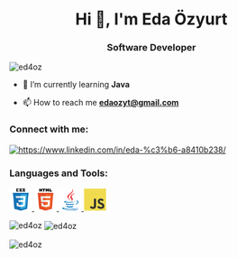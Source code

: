 <h1 align="center">Hi 👋, I'm Eda Özyurt</h1>
<h3 align="center">Software Developer</h3>

<p align="left"> <img src="https://komarev.com/ghpvc/?username=ed4oz&label=Profile%20views&color=0e75b6&style=flat" alt="ed4oz" /> </p>

- 🌱 I’m currently learning **Java**

- 📫 How to reach me **edaozyt@gmail.com**

<h3 align="left">Connect with me:</h3>
<p align="left">
<a href="https://www.linkedin.com/in/eda-%C3%B6-a8410b238/" target="blank"><img align="center" src="https://raw.githubusercontent.com/rahuldkjain/github-profile-readme-generator/master/src/images/icons/Social/linked-in-alt.svg" alt="https://www.linkedin.com/in/eda-%c3%b6-a8410b238/" height="30" width="40" /></a>
</p>

<h3 align="left">Languages and Tools:</h3>
<p align="left"> <a href="https://www.w3schools.com/css/" target="_blank" rel="noreferrer"> <img src="https://raw.githubusercontent.com/devicons/devicon/master/icons/css3/css3-original-wordmark.svg" alt="css3" width="40" height="40"/> </a> <a href="https://www.w3.org/html/" target="_blank" rel="noreferrer"> <img src="https://raw.githubusercontent.com/devicons/devicon/master/icons/html5/html5-original-wordmark.svg" alt="html5" width="40" height="40"/> </a> <a href="https://www.java.com" target="_blank" rel="noreferrer"> <img src="https://raw.githubusercontent.com/devicons/devicon/master/icons/java/java-original.svg" alt="java" width="40" height="40"/> </a> <a href="https://developer.mozilla.org/en-US/docs/Web/JavaScript" target="_blank" rel="noreferrer"> <img src="https://raw.githubusercontent.com/devicons/devicon/master/icons/javascript/javascript-original.svg" alt="javascript" width="40" height="40"/> </a> </p>

<p><img align="left" src="https://github-readme-stats.vercel.app/api/top-langs?username=ed4oz&show_icons=true&locale=en&layout=compact" alt="ed4oz" /></p>

<p>&nbsp;<img align="center" src="https://github-readme-stats.vercel.app/api?username=ed4oz&show_icons=true&locale=en" alt="ed4oz" /></p>

<p><img align="center" src="https://github-readme-streak-stats.herokuapp.com/?user=ed4oz&" alt="ed4oz" /></p>
